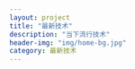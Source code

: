 ```yaml
---
layout: project
title: "最新技术"
description: "当下流行技术"
header-img: "img/home-bg.jpg"
category: 最新技术
---
```


